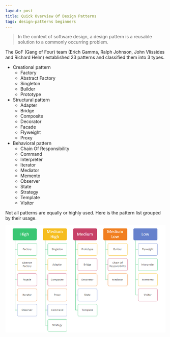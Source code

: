 ```yaml
---
layout: post
title: Quick Overview Of Design Patterns
tags: design-patterns beginners
---
```


>In the context of software design, a design pattern is a reusable solution to a commonly occurring problem.

The GoF (Gang of Four) team (Erich Gamma, Ralph Johnson,  John Vlissides and Richard Helm) established 23 patterns and classified them into 3 types.

- Creational pattern
	- Factory
	- Abstract Factory
	- Singleton
	- Builder
	- Prototype
- Structural pattern
	- Adapter
	- Bridge
	- Composite
	- Decorator
	- Facade
	- Flyweight
	- Proxy
- Behavioral pattern
	- Chain Of Responsibility
	- Command
	- Interpreter
	- Iterator
	- Mediator
	- Memento
	- Observer
	- State
	- Strategy
	- Template
	- Visitor
 
Not all patterns are equally or highly used. Here is the pattern list grouped by their usage.

<img src="../public/image/posts/design-patterns-usage.png" />


